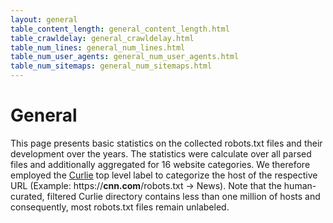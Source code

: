 ```yaml
---
layout: general
table_content_length: general_content_length.html
table_crawldelay: general_crawldelay.html
table_num_lines: general_num_lines.html
table_num_user_agents: general_num_user_agents.html
table_num_sitemaps: general_num_sitemaps.html
---
```


General
=======

This page presents basic statistics on the collected robots.txt files and their development over the years. The statistics were calculate over all parsed files and additionally aggregated for 16 website categories. We therefore employed the [Curlie](https://curlie.org/) top level label to categorize the host of the respective URL (Example: https://**cnn.com**/robots.txt -> News). Note that the human-curated, filtered Curlie directory contains less than one million of hosts and consequently, most robots.txt files remain unlabeled.